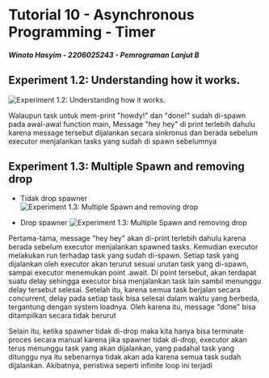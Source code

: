# Tutorial 10 - Asynchronous Programming - Timer

##### Winoto Hasyim - 2206025243 - Pemrograman Lanjut B

## Experiment 1.2: Understanding how it works.

![Experiment 1.2: Understanding how it works.](https://i.imgur.com/3ODsR2j.png)

Walaupun task untuk mem-print "howdy!" dan "done!" sudah di-spawn pada awal-awal function main, Message "hey hey" di print terlebih dahulu karena message tersebut dijalankan secara sinkronus dan berada sebelum executor menjalankan tasks yang sudah di spawn sebelumnya

## Experiment 1.3: Multiple Spawn and removing drop

- Tidak drop spawner
![Experiment 1.3: Multiple Spawn and removing drop](https://i.imgur.com/LJChrsM.png)

- Drop spawner
![Experiment 1.3: Multiple Spawn and removing drop](https://i.imgur.com/k2eQa1H.png)

Pertama-tama, message "hey hey" akan di-print terlebih dahulu karena berada sebelum executor menjalankan spawned tasks. Kemudian executor melakukan run terhadap task yang sudah di-spawn. Setiap task yang dijalankan oleh executor akan terurut sesuai urutan task yang di-spawn, sampai executor menemukan point .await. Di point tersebut, akan terdapat suatu delay sehingga executor bisa menjalankan task lain sambil menunggu delay tersebut selesai. Setelah itu, karena semua task berjalan secara concurrent, delay pada setiap task bisa selesai dalam waktu yang berbeda, tergantung dengan system loadnya. Oleh karena itu, message "done" bisa ditampilkan secara tidak berurut

Selain itu, ketika spawner tidak di-drop maka kita hanya bisa terminate proces secara manual karena jika spawner tidak di-drop, executor akan terus menunggu task yang akan dijalankan, yang padahal task yang ditunggu nya itu sebenarnya tidak akan ada karena semua task sudah dijalankan. Akibatnya, peristiwa seperti infinite loop ini terjadi